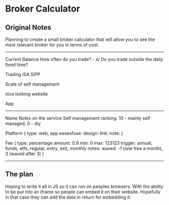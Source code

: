 # Broker Calculator

## Original Notes

Planning to create a small broker calculator that will allow you to see the most relevant broker for you in terms of cost.

---------------------------------------

Current Balance
How often do you trade? - x/<period>
Do you trade outside the daily fixed time?

Trading
ISA
SIPP

Scale of self management

nice looking website

App

----------------------------------------

Name
Notes on the service
Self management ranking: 10 - mainly self managed, 0 - diy

Platform {
 type: web, app
 easeofuse:
 design: 
 link: 
 note:
}

Fee {
 type: percentage
 amount: 0.9
 min: 0
 max: 123123
 trigger: annual, funds, etfs, regular, entry, exit, monthly
 notes:
 waved: -1 (one free a month), 3 (waved after 3)
}

----------------------------------------

## The plan

Hoping to write it all in JS so it can run on peoples browsers. With the ability to be put into an iframe so people can embed it on their website. Hopefully in that case they can add the data in return for embedding it.
